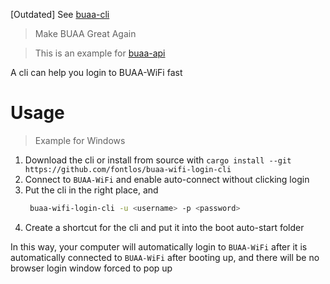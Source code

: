 [Outdated] See [buaa-cli](https://github.com/fontlos/buaa-cli)

> Make BUAA Great Again

> This is an example for [buaa-api](https://github.com/fontlos/buaa-api)

A cli can help you login to BUAA-WiFi fast

# Usage

> Example for Windows

1. Download the cli or install from source with `cargo install --git https://github.com/fontlos/buaa-wifi-login-cli`
2. Connect to `BUAA-WiFi` and enable auto-connect without clicking login
3. Put the cli in the right place, and
   ```sh
    buaa-wifi-login-cli -u <username> -p <password>
   ```
4. Create a shortcut for the cli and put it into the boot auto-start folder

In this way, your computer will automatically login to `BUAA-WiFi` after it is automatically connected to `BUAA-WiFi` after booting up, and there will be no browser login window forced to pop up
